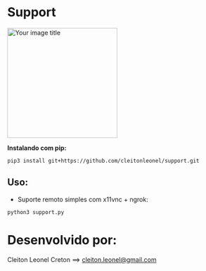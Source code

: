 # Support

<img src="https://github.com/cleitonleonel/Ser2net/blob/master/img/support.ico?raw=true" alt="Your image title" width="250"/>

**Instalando com pip:**

``
pip3 install git+https://github.com/cleitonleonel/support.git
``

## Uso:
- Suporte remoto simples com x11vnc + ngrok:

``
python3 support.py
``

# Desenvolvido por:

Cleiton Leonel Creton ==> cleiton.leonel@gmail.com
